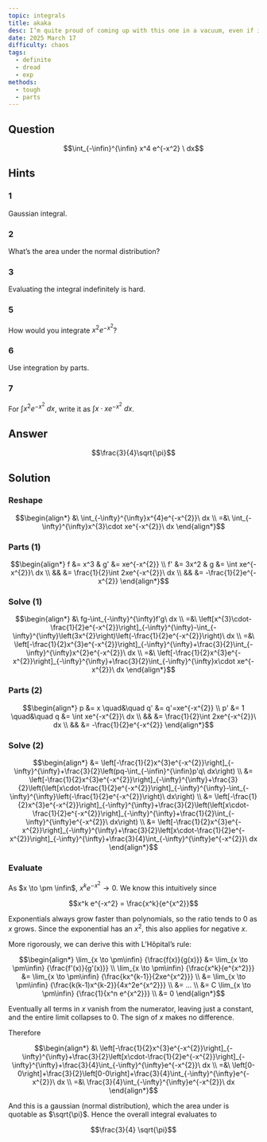 ```yaml
---
topic: integrals
title: akaka
desc: I’m quite proud of coming up with this one in a vacuum, even if it is actually a well-known integral.
date: 2025 March 17
difficulty: chaos
tags:
  - definite
  - dread
  - exp
methods:
  - tough
  - parts
---
```



## Question
```math
\int_{-\infin}^{\infin}
  x^4 e^{-x^2}
\ dx
```


## Hints

### 1
Gaussian integral.

### 2
What’s the area under the normal distribution?

### 3
Evaluating the integral indefinitely is hard.

### 5
How would you integrate $x^2 e^{-x^2}$?

### 6
Use integration by parts.

### 7
For $\int x^2 e^{-x^2} \ dx$, write it as $\int x \cdot xe^{-x^2} \ dx$.


## Answer
```math
\frac{3}{4}\sqrt{\pi}
```


## Solution

### Reshape
```math
\begin{align*}
  &\ \int_{-\infty}^{\infty}x^{4}e^{-x^{2}}\ dx
  \\ =&\ \int_{-\infty}^{\infty}x^{3}\cdot xe^{-x^{2}}\ dx
\end{align*}
```

### Parts (1)
```math
\begin{align*}
  f &= x^3 & g' &= xe^{-x^{2}}
  \\ f' &= 3x^2 & g &= \int xe^{-x^{2}}\ dx
  \\ && &= \frac{1}{2}\int 2xe^{-x^{2}}\ dx
  \\ && &= -\frac{1}{2}e^{-x^{2}}
\end{align*}
```

### Solve (1)
```math
\begin{align*}
  &\ fg-\int_{-\infty}^{\infty}f'g\ dx
  \\ =&\ \left[x^{3}\cdot-\frac{1}{2}e^{-x^{2}}\right]_{-\infty}^{\infty}-\int_{-\infty}^{\infty}\left(3x^{2}\right)\left(-\frac{1}{2}e^{-x^{2}}\right)\ dx
  \\ =&\ \left[-\frac{1}{2}x^{3}e^{-x^{2}}\right]_{-\infty}^{\infty}+\frac{3}{2}\int_{-\infty}^{\infty}x^{2}e^{-x^{2}}\ dx
  \\ =&\ \left[-\frac{1}{2}x^{3}e^{-x^{2}}\right]_{-\infty}^{\infty}+\frac{3}{2}\int_{-\infty}^{\infty}x\cdot xe^{-x^{2}}\ dx
\end{align*}
```

### Parts (2)
```math
\begin{align*}
  p &= x \quad&\quad q' &= q'=xe^{-x^{2}}
  \\ p' &= 1 \quad&\quad q &= \int xe^{-x^{2}}\ dx
  \\ && &= \frac{1}{2}\int 2xe^{-x^{2}}\ dx
  \\ && &= -\frac{1}{2}e^{-x^{2}}
\end{align*}
```

### Solve (2)
```math
\begin{align*}
  &= \left[-\frac{1}{2}x^{3}e^{-x^{2}}\right]_{-\infty}^{\infty}+\frac{3}{2}\left(pq-\int_{-\infin}^{\infin}p'q\ dx\right)
  \\ &= \left[-\frac{1}{2}x^{3}e^{-x^{2}}\right]_{-\infty}^{\infty}+\frac{3}{2}\left(\left[x\cdot-\frac{1}{2}e^{-x^{2}}\right]_{-\infty}^{\infty}-\int_{-\infty}^{\infty}\left(-\frac{1}{2}e^{-x^{2}}\right)\ dx\right)
  \\ &= \left[-\frac{1}{2}x^{3}e^{-x^{2}}\right]_{-\infty}^{\infty}+\frac{3}{2}\left(\left[x\cdot-\frac{1}{2}e^{-x^{2}}\right]_{-\infty}^{\infty}+\frac{1}{2}\int_{-\infty}^{\infty}e^{-x^{2}}\ dx\right)
  \\ &= \left[-\frac{1}{2}x^{3}e^{-x^{2}}\right]_{-\infty}^{\infty}+\frac{3}{2}\left[x\cdot-\frac{1}{2}e^{-x^{2}}\right]_{-\infty}^{\infty}+\frac{3}{4}\int_{-\infty}^{\infty}e^{-x^{2}}\ dx
\end{align*}
```

### Evaluate

As $x \to \pm \infin$, $x^k e^{-x^2} \to 0$. We know this intuitively since

```math
x^k e^{-x^2} = \frac{x^k}{e^{x^2}}
```

Exponentials always grow faster than polynomials, so the ratio tends to $0$ as $x$ grows. Since the exponential has an $x^2$, this also applies for negative $x$.

More rigorously, we can derive this with L’Hôpital’s rule:

```math
\begin{align*}
  \lim_{x \to \pm\infin} {\frac{f(x)}{g(x)}}
    &= \lim_{x \to \pm\infin} {\frac{f'(x)}{g'(x)}}
  \\ \lim_{x \to \pm\infin} {\frac{x^k}{e^{x^2}}}
    &= \lim_{x \to \pm\infin} {\frac{kx^{k-1}}{2xe^{x^2}}}
  \\ &= \lim_{x \to \pm\infin} {\frac{k(k-1)x^{k-2}}{4x^2e^{x^2}}}
  \\ &= ...
  \\ &= C \lim_{x \to \pm\infin} {\frac{1}{x^n e^{x^2}}}
  \\ &= 0
\end{align*}
```

Eventually all terms in $x$ vanish from the numerator, leaving just a constant, and the entire limit collapses to $0$. The sign of $x$ makes no difference.

Therefore

```math
\begin{align*}
  &\ \left[-\frac{1}{2}x^{3}e^{-x^{2}}\right]_{-\infty}^{\infty}+\frac{3}{2}\left[x\cdot-\frac{1}{2}e^{-x^{2}}\right]_{-\infty}^{\infty}+\frac{3}{4}\int_{-\infty}^{\infty}e^{-x^{2}}\ dx
  \\ =&\ \left[0-0\right]+\frac{3}{2}\left[0-0\right]+\frac{3}{4}\int_{-\infty}^{\infty}e^{-x^{2}}\ dx
  \\ =&\ \frac{3}{4}\int_{-\infty}^{\infty}e^{-x^{2}}\ dx
\end{align*}
```

And this is a gaussian (normal distribution), which the area under is quotable as $\sqrt{\pi}$. Hence the overall integral evaluates to

```math
\frac{3}{4} \sqrt{\pi}
```
